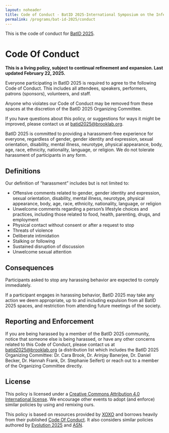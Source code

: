 ```yaml
---
layout: noheader
title: Code of Conduct - BatID 2025-International Symposium on the Infectious Diseases of Bats
permalink: /programs/bat-id-2025/conduct
---
```

This is the code of conduct for [BatID 2025](/programs/bat-id-2025).

# Code Of Conduct

**This is a living policy, subject to continual refinement and expansion. Last updated February 22, 2025.**

Everyone participating in BatID 2025 is required to agree to the following Code of Conduct. This includes all attendees, speakers, performers, patrons (sponsors), volunteers, and staff.

Anyone who violates our Code of Conduct may be removed from these spaces at the discretion of the BatID 2025 Organizing Committee.

If you have questions about this policy, or suggestions for ways it might be improved, please contact us at [batid2025@brooklab.org](mailto:batid2025@brooklab.org).

BatID 2025 is committed to providing a harassment-free experience for everyone, regardless of gender, gender identity and expression, sexual orientation, disability, mental illness, neurotype, physical appearance, body, age, race, ethnicity, nationality, language, or religion. We do not tolerate harassment of participants in any form.

## Definitions

Our definition of “harassment” includes but is not limited to:
- Offensive comments related to gender, gender identity and expression, sexual orientation, disability, mental illness, neurotype, physical appearance, body, age, race, ethnicity, nationality, language, or religion
- Unwelcome comments regarding a person’s lifestyle choices and practices, including those related to food, health, parenting, drugs, and employment
- Physical contact without consent or after a request to stop
- Threats of violence
- Deliberate intimidation
- Stalking or following
- Sustained disruption of discussion
- Unwelcome sexual attention

## Consequences

Participants asked to stop any harassing behavior are expected to comply immediately.

If a participant engages in harassing behavior, BatID 2025 may take any action we deem appropriate, up to and including expulsion from all BatID 2025 spaces, and restriction from attending future meetings of the society.

## Reporting and Enforcement

If you are being harassed by a member of the BatID 2025 community, notice that someone else is being harassed, or have any other concerns related to this Code of Conduct, please contact us at [batid2025@brooklab.org](mailto:batid2025@brooklab.org) (a distribution list which includes the BatID 2025 Organizing Committee: Dr. Cara Brook, Dr. Arinjay Banerjee, Dr. Daniel Becker, Dr. Hannah Frank, Dr. Stephanie Seifert) or reach out to a member of the Organizing Committee directly.

## License

This policy is licensed under a [Creative Commons Attribution 4.0 International license](https://creativecommons.org/licenses/by/4.0/). We encourage other events to adopt (and enforce) similar policies by using and remixing ours.

This policy is based on resources provided by [XOXO](https://xoxofest.com) and borrows heavily from their published [Code Of Conduct](https://github.com/xoxo/conduct/). It also considers similar policies authored by [Evolution 2025](https://www.evolutionmeetings.org/policies.html) and [ASN](https://www.amnat.org/announcements/SafeEvo.html).